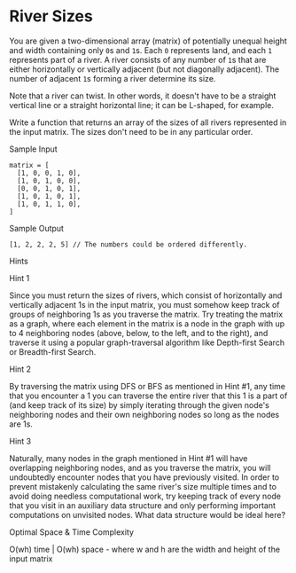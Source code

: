 # River Sizes

You are given a two-dimensional array (matrix) of potentially unequal height and width containing only `0`s and `1`s. Each `0` represents land, and each `1` represents part of a river. A river consists of any number of `1`s that are either horizontally or vertically adjacent (but not diagonally adjacent). The number of adjacent `1`s forming a river determine its size.

Note that a river can twist. In other words, it doesn't have to be a straight vertical line or a straight horizontal line; it can be L-shaped, for example.

Write a function that returns an array of the sizes of all rivers represented in the input matrix. The sizes don't need to be in any particular order.

Sample Input

```
matrix = [
  [1, 0, 0, 1, 0],
  [1, 0, 1, 0, 0],
  [0, 0, 1, 0, 1],
  [1, 0, 1, 0, 1],
  [1, 0, 1, 1, 0],
]
```

Sample Output

```
[1, 2, 2, 2, 5] // The numbers could be ordered differently.
```

Hints

Hint 1

Since you must return the sizes of rivers, which consist of horizontally and vertically adjacent 1s in the input matrix, you must somehow keep track of groups of neighboring 1s as you traverse the matrix. Try treating the matrix as a graph, where each element in the matrix is a node in the graph with up to 4 neighboring nodes (above, below, to the left, and to the right), and traverse it using a popular graph-traversal algorithm like Depth-first Search or Breadth-first Search.

Hint 2

By traversing the matrix using DFS or BFS as mentioned in Hint #1, any time that you encounter a 1 you can traverse the entire river that this 1 is a part of (and keep track of its size) by simply iterating through the given node's neighboring nodes and their own neighboring nodes so long as the nodes are 1s.

Hint 3

Naturally, many nodes in the graph mentioned in Hint #1 will have overlapping neighboring nodes, and as you traverse the matrix, you will undoubtedly encounter nodes that you have previously visited. In order to prevent mistakenly calculating the same river's size multiple times and to avoid doing needless computational work, try keeping track of every node that you visit in an auxiliary data structure and only performing important computations on unvisited nodes. What data structure would be ideal here?

Optimal Space & Time Complexity

O(wh) time | O(wh) space - where w and h are the width and height of the input matrix
